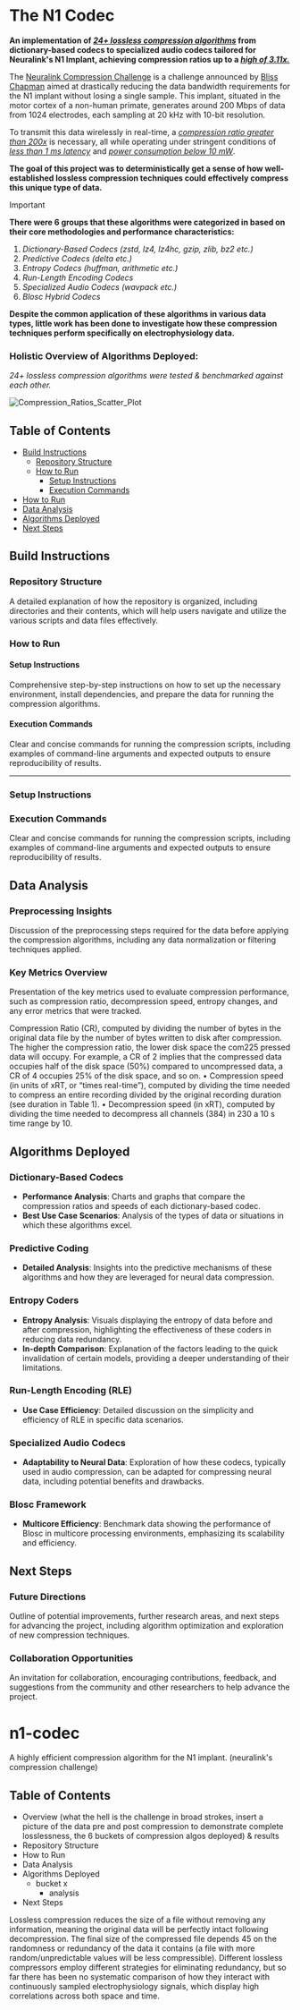 # The N1 Codec

**An implementation of _<ins>24+ lossless compression algorithms_</ins> from dictionary-based codecs to specialized audio codecs tailored for Neuralink's N1 Implant, achieving compression ratios up to a _<ins>high of 3.11x._</ins>**

The [Neuralink Compression Challenge](https://content.neuralink.com/compression-challenge/README.html) is a challenge announced by [Bliss Chapman](https://x.com/chapman_bliss/status/1791895723744837905) aimed at drastically reducing the data bandwidth requirements for the N1 implant without losing a single sample. This implant, situated in the motor cortex of a non-human primate, generates around 200 Mbps of data from 1024 electrodes, each sampling at 20 kHz with 10-bit resolution. 

To transmit this data wirelessly in real-time, a _<ins>compression ratio greater than 200x</ins>_ is necessary, all while operating under stringent conditions of _<ins>less than 1 ms latency</ins>_ and <ins>_power consumption below 10 mW_</ins>.

**The goal of this project was to deterministically get a sense of how well-established lossless compression techniques could effectively compress this unique type of data.**


> [!IMPORTANT]
>
> **There were 6 groups that these algorithms were categorized in based on their core methodologies and performance characteristics:**
>
> 1. _Dictionary-Based Codecs (zstd, lz4, lz4hc, gzip, zlib, bz2 etc.)_
> 2. _Predictive Codecs (delta etc.)_
> 3. _Entropy Codecs (huffman, arithmetic etc.)_
> 4. _Run-Length Encoding Codecs_
> 5. _Specialized Audio Codecs (wavpack etc.)_
> 6. _Blosc Hybrid Codecs_
>
> **Despite the common application of these algorithms in various data types, little work has been done to investigate how these compression techniques perform specifically on electrophysiology data.**

### Holistic Overview of Algorithms Deployed:
_24+ lossless compression algorithms were tested & benchmarked against each other._

![Compression_Ratios_Scatter_Plot](https://github.com/mikaelhaji/n1-codec/assets/68840767/ee2df863-3fb9-4741-bdc0-3504a4cfc202)

## Table of Contents
- [Build Instructions](#build-instructions)
  - [Repository Structure](#repository-structure)
  - [How to Run](#how-to-run)
    - [Setup Instructions](#setup-instructions)
    - [Execution Commands](#execution-commands)
- [How to Run](#how-to-run)
- [Data Analysis](#data-analysis)
- [Algorithms Deployed](#algorithms-deployed)
- [Next Steps](#next-steps)

## Build Instructions
### Repository Structure
A detailed explanation of how the repository is organized, including directories and their contents, which will help users navigate and utilize the various scripts and data files effectively.

### How to Run
#### Setup Instructions
Comprehensive step-by-step instructions on how to set up the necessary environment, install dependencies, and prepare the data for running the compression algorithms.

#### Execution Commands
Clear and concise commands for running the compression scripts, including examples of command-line arguments and expected outputs to ensure reproducibility of results.



--------


### Setup Instructions

### Execution Commands
Clear and concise commands for running the compression scripts, including examples of command-line arguments and expected outputs to ensure reproducibility of results.

## Data Analysis
### Preprocessing Insights
Discussion of the preprocessing steps required for the data before applying the compression algorithms, including any data normalization or filtering techniques applied.

### Key Metrics Overview
Presentation of the key metrics used to evaluate compression performance, such as compression ratio, decompression speed, entropy changes, and any error metrics that were tracked.

Compression Ratio (CR), computed by dividing the number of bytes in the original data file by the number
of bytes written to disk after compression. The higher the compression ratio, the lower disk space the com225 pressed data will occupy. For example, a CR of 2 implies that the compressed data occupies half of the disk
space (50%) compared to uncompressed data, a CR of 4 occupies 25% of the disk space, and so on.
• Compression speed (in units of xRT, or “times real-time”), computed by dividing the time needed to compress an entire recording divided by the original recording duration (see duration in Table 1).
• Decompression speed (in xRT), computed by dividing the time needed to decompress all channels (384) in
230 a 10 s time range by 10.



## Algorithms Deployed
### Dictionary-Based Codecs
- **Performance Analysis**: Charts and graphs that compare the compression ratios and speeds of each dictionary-based codec.
- **Best Use Case Scenarios**: Analysis of the types of data or situations in which these algorithms excel.

### Predictive Coding
- **Detailed Analysis**: Insights into the predictive mechanisms of these algorithms and how they are leveraged for neural data compression.

### Entropy Coders
- **Entropy Analysis**: Visuals displaying the entropy of data before and after compression, highlighting the effectiveness of these coders in reducing data redundancy.
- **In-depth Comparison**: Explanation of the factors leading to the quick invalidation of certain models, providing a deeper understanding of their limitations.

### Run-Length Encoding (RLE)
- **Use Case Efficiency**: Detailed discussion on the simplicity and efficiency of RLE in specific data scenarios.

### Specialized Audio Codecs
- **Adaptability to Neural Data**: Exploration of how these codecs, typically used in audio compression, can be adapted for compressing neural data, including potential benefits and drawbacks.

### Blosc Framework
- **Multicore Efficiency**: Benchmark data showing the performance of Blosc in multicore processing environments, emphasizing its scalability and efficiency.

## Next Steps
### Future Directions
Outline of potential improvements, further research areas, and next steps for advancing the project, including algorithm optimization and exploration of new compression techniques.

### Collaboration Opportunities
An invitation for collaboration, encouraging contributions, feedback, and suggestions from the community and other researchers to help advance the project.





# n1-codec
A highly efficient compression algorithm for the N1 implant. (neuralink's compression challenge)



## Table of Contents
- Overview (what the hell is the challenge in broad strokes, insert a picture of the data pre and post compression to demonstrate complete losslessness, the 6 buckets of compression algos deployed) & results
- Repository Structure
- How to Run
- Data Analysis
- Algorithms Deployed
  - bucket x
    - analysis
- Next Steps

 Lossless compression reduces the size of a file without removing any information, meaning the
original data will be perfectly intact following decompression. The final size of the compressed file depends
45 on the randomness or redundancy of the data it contains (a file with more random/unpredictable values will be
less compressible). Different lossless compressors employ different strategies for eliminating redundancy, but so
far there has been no systematic comparison of how they interact with continuously sampled electrophysiology
signals, which display high correlations across both space and time.







